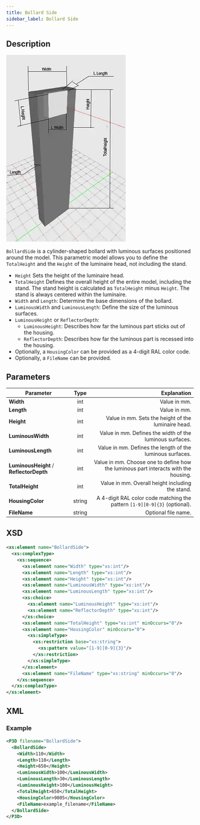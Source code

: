 ```yaml
---
title: Bollard Side
sidebar_label: Bollard Side
---
```


## Description

![Bollard Side](/img/docs/geometry/parametric/bollard-side.webp)

`BollardSide` is a cylinder-shaped bollard with luminous surfaces positioned around the model. This parametric model allows you to define the `TotalHeight` and the `Height` of the luminaire head, not including the stand.

- `Height` Sets the height of the luminaire head.
- `TotalHeight` Defines the overall height of the entire model, including the stand. The stand height is calculated as `TotalHeight` minus `Height`. The stand is always centered within the luminaire.
- `Width` and `Length`: Determine the base dimensions of the bollard.
- `LuminousWidth` and `LuminousLength`: Define the size of the luminous surfaces.
- `LuminousHeight` or `ReflectorDepth`:
  - `LuminousHeight`: Describes how far the luminous part sticks out of the housing.
  - `ReflectorDepth`: Describes how far the luminous part is recessed into the housing.
- Optionally, a `HousingColor` can be provided as a 4-digit RAL color code.
- Optionally, a `FileName` can be provided.

## Parameters

| Parameter                           |  Type   | Explanation                                                                                           |
| ----------------------------------- | :-----: | -----------------------------------------------------------------------------------------------------: |
| **Width**                           | int     | Value in mm.                                                                                          |
| **Length**                          | int     | Value in mm.                                                                                          |
| **Height**                          | int     | Value in mm. Sets the height of the luminaire head.                                                   |
| **LuminousWidth**                   | int     | Value in mm. Defines the width of the luminous surfaces.                                              |
| **LuminousLength**                  | int     | Value in mm. Defines the length of the luminous surfaces.                                             |
| **LuminousHeight** / **ReflectorDepth** | int     | Value in mm. Choose one to define how the luminous part interacts with the housing.                     |
| **TotalHeight**                     | int     | Value in mm. Overall height including the stand.                                                      |
| **HousingColor**                    | string  | A 4-digit RAL color code matching the pattern `[1-9][0-9]{3}` (optional).                               |
| **FileName**                        | string  | Optional file name.                                                                                     |

## XSD

```xml
<xs:element name="BollardSide">
  <xs:complexType>
    <xs:sequence>
      <xs:element name="Width" type="xs:int"/>
      <xs:element name="Length" type="xs:int"/>
      <xs:element name="Height" type="xs:int"/>
      <xs:element name="LuminousWidth" type="xs:int"/>
      <xs:element name="LuminousLength" type="xs:int"/>
      <xs:choice>
        <xs:element name="LuminousHeight" type="xs:int"/>
        <xs:element name="ReflectorDepth" type="xs:int"/>
      </xs:choice>
      <xs:element name="TotalHeight" type="xs:int" minOccurs="0"/>
      <xs:element name="HousingColor" minOccurs="0">
        <xs:simpleType>
          <xs:restriction base="xs:string">
            <xs:pattern value="[1-9][0-9]{3}"/>
          </xs:restriction>
        </xs:simpleType>
      </xs:element>
      <xs:element name="FileName" type="xs:string" minOccurs="0"/>
    </xs:sequence>
  </xs:complexType>
</xs:element>
```

## XML

### Example

```xml
<P3D filename="BollardSide">
  <BollardSide>
    <Width>110</Width>
    <Length>110</Length>
    <Height>650</Height>
    <LuminousWidth>100</LuminousWidth>
    <LuminousLength>30</LuminousLength>
    <LuminousHeight>100</LuminousHeight>
    <TotalHeight>650</TotalHeight>
    <HousingColor>9005</HousingColor>
    <FileName>example_filename</FileName>
  </BollardSide>
</P3D>
```
